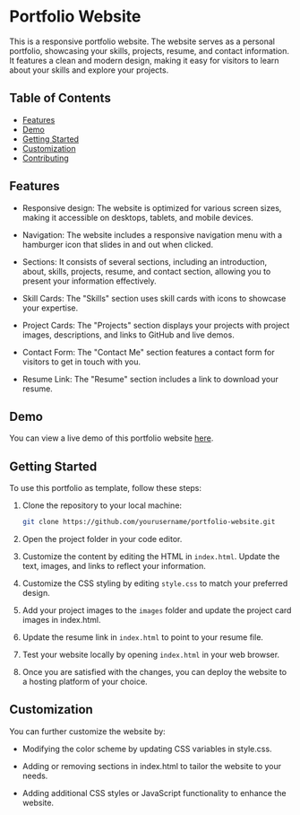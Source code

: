 # Portfolio Website

This is a responsive portfolio website. The website serves as a personal portfolio, showcasing your skills, projects, resume, and contact information. It features a clean and modern design, making it easy for visitors to learn about your skills and explore your projects.

## Table of Contents

- [Features](#features)
- [Demo](#demo)
- [Getting Started](#getting-started)
- [Customization](#customization)
- [Contributing](#contributing)

## Features

- Responsive design: The website is optimized for various screen sizes, making it accessible on desktops, tablets, and mobile devices.

- Navigation: The website includes a responsive navigation menu with a hamburger icon that slides in and out when clicked.

- Sections: It consists of several sections, including an introduction, about, skills, projects, resume, and contact section, allowing you to present your information effectively.

- Skill Cards: The "Skills" section uses skill cards with icons to showcase your expertise.

- Project Cards: The "Projects" section displays your projects with project images, descriptions, and links to GitHub and live demos.

- Contact Form: The "Contact Me" section features a contact form for visitors to get in touch with you.

- Resume Link: The "Resume" section includes a link to download your resume.

## Demo

You can view a live demo of this portfolio website [here](https://codsoft-portfolio-avi.netlify.app/).

## Getting Started

To use this portfolio as template, follow these steps:

1. Clone the repository to your local machine:

   ```bash
   git clone https://github.com/yourusername/portfolio-website.git
   ```

2. Open the project folder in your code editor.

3. Customize the content by editing the HTML in `index.html`. Update the text, images, and links to reflect your information.

4. Customize the CSS styling by editing `style.css` to match your preferred design.

5. Add your project images to the `images` folder and update the project card images in index.html.

6. Update the resume link in `index.html` to point to your resume file.

7. Test your website locally by opening `index.html` in your web browser.

8. Once you are satisfied with the changes, you can deploy the website to a hosting platform of your choice.

## Customization

You can further customize the website by:

- Modifying the color scheme by updating CSS variables in style.css.

- Adding or removing sections in index.html to tailor the website to your needs.

- Adding additional CSS styles or JavaScript functionality to enhance the website.
